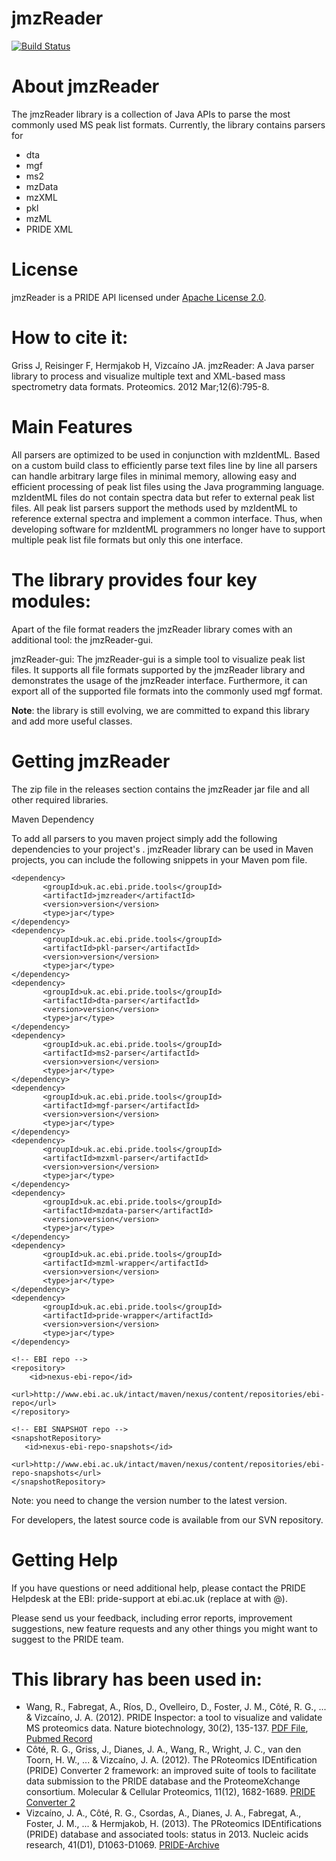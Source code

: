 jmzReader
===============

[![Build Status](https://travis-ci.org/PRIDE-Utilities/jmzReader.svg?branch=master)](https://travis-ci.org/PRIDE-Utilities/jmzReader)

# About jmzReader

The jmzReader library is a collection of Java APIs to parse the most commonly used MS peak list formats. Currently, the library contains parsers for
 
* dta
* mgf
* ms2
* mzData
* mzXML
* pkl
* mzML
* PRIDE XML

# License

 jmzReader is a PRIDE API licensed under [Apache License 2.0](http://www.apache.org/licenses/LICENSE-2.0.txt).

# How to cite it:

Griss J, Reisinger F, Hermjakob H, Vizcaíno JA. jmzReader: A Java parser library to process and visualize multiple text and XML-based mass spectrometry data formats. Proteomics. 2012 Mar;12(6):795-8.

# Main Features

All parsers are optimized to be used in conjunction with mzIdentML. Based on a custom build class to efficiently parse text files line by line all parsers can handle arbitrary large files in minimal memory, allowing easy and efficient processing of peak
list files using the Java programming language. mzIdentML files do not contain spectra data but refer to external peak list files. 
All peak list parsers support the methods used by mzIdentML to reference external spectra and implement a common interface. 
Thus, when developing software for mzIdentML programmers no longer have to support multiple peak list file formats but only
this one interface.



# The library provides four key modules:

Apart of the file format readers the jmzReader library comes with an additional tool: the jmzReader-gui.

jmzReader-gui: The jmzReader-gui is a simple tool to visualize peak list files. It supports all file formats supported by the jmzReader
library and demonstrates the usage of the jmzReader interface. Furthermore, it can export all of the supported file formats into 
the commonly used mgf format.

**Note**: the library is still evolving, we are committed to expand this library and add more useful classes.

# Getting jmzReader

The zip file in the releases section contains the jmzReader jar file and all other required libraries.

Maven Dependency

To add all parsers to you maven project simply add the following dependencies to your project's . jmzReader library can be used in
 Maven projects, you can include the following snippets in your Maven pom file.
 
 ```maven
 <dependency>
        <groupId>uk.ac.ebi.pride.tools</groupId>
        <artifactId>jmzreader</artifactId>
        <version>version</version>
        <type>jar</type>
</dependency>
<dependency>
        <groupId>uk.ac.ebi.pride.tools</groupId>
        <artifactId>pkl-parser</artifactId>
        <version>version</version>
        <type>jar</type>
</dependency>
<dependency>
        <groupId>uk.ac.ebi.pride.tools</groupId>
        <artifactId>dta-parser</artifactId>
        <version>version</version>
        <type>jar</type>
</dependency>
<dependency>
        <groupId>uk.ac.ebi.pride.tools</groupId>
        <artifactId>ms2-parser</artifactId>
        <version>version</version>
        <type>jar</type>
</dependency>
<dependency>
        <groupId>uk.ac.ebi.pride.tools</groupId>
        <artifactId>mgf-parser</artifactId>
        <version>version</version>
        <type>jar</type>
</dependency>
<dependency>
        <groupId>uk.ac.ebi.pride.tools</groupId>
        <artifactId>mzxml-parser</artifactId>
        <version>version</version>
        <type>jar</type>
</dependency>
<dependency>
        <groupId>uk.ac.ebi.pride.tools</groupId>
        <artifactId>mzdata-parser</artifactId>
        <version>version</version>
        <type>jar</type>
</dependency>
<dependency>
        <groupId>uk.ac.ebi.pride.tools</groupId>
        <artifactId>mzml-wrapper</artifactId>
        <version>version</version>
        <type>jar</type>
</dependency>
<dependency>
        <groupId>uk.ac.ebi.pride.tools</groupId>
        <artifactId>pride-wrapper</artifactId>
        <version>version</version>
        <type>jar</type>
</dependency>
 ```
 
 ```maven
 <!-- EBI repo -->
 <repository>
     <id>nexus-ebi-repo</id>
     <url>http://www.ebi.ac.uk/intact/maven/nexus/content/repositories/ebi-repo</url>
 </repository>
 
 <!-- EBI SNAPSHOT repo -->
 <snapshotRepository>
    <id>nexus-ebi-repo-snapshots</id>
    <url>http://www.ebi.ac.uk/intact/maven/nexus/content/repositories/ebi-repo-snapshots</url>
 </snapshotRepository>
```
Note: you need to change the version number to the latest version.

For developers, the latest source code is available from our SVN repository.

# Getting Help

If you have questions or need additional help, please contact the PRIDE Helpdesk at the EBI: pride-support at ebi.ac.uk (replace at with @).

Please send us your feedback, including error reports, improvement suggestions, new feature requests and any other things you might want to suggest to the PRIDE team.

# This library has been used in:

* Wang, R., Fabregat, A., Ríos, D., Ovelleiro, D., Foster, J. M., Côté, R. G., ... & Vizcaíno, J. A. (2012). PRIDE Inspector: a tool to visualize and validate MS proteomics data. Nature biotechnology, 30(2), 135-137. [PDF File](http://www.nature.com/nbt/journal/v30/n2/pdf/nbt.2112.pdf), [Pubmed Record](http://www.ncbi.nlm.nih.gov/pubmed/22318026)
* Côté, R. G., Griss, J., Dianes, J. A., Wang, R., Wright, J. C., van den Toorn, H. W., ... & Vizcaíno, J. A. (2012). The PRoteomics IDEntification (PRIDE) Converter 2 framework: an improved suite of tools to facilitate data submission to the PRIDE database and the ProteomeXchange consortium. Molecular & Cellular Proteomics, 11(12), 1682-1689. [PRIDE Converter 2](https://code.google.com/p/pride-converter-2/) 
* Vizcaíno, J. A., Côté, R. G., Csordas, A., Dianes, J. A., Fabregat, A., Foster, J. M., ... & Hermjakob, H. (2013). The PRoteomics IDEntifications (PRIDE) database and associated tools: status in 2013. Nucleic acids research, 41(D1), D1063-D1069. [PRIDE-Archive](http://www.ebi.ac.uk/pride/archive/)

